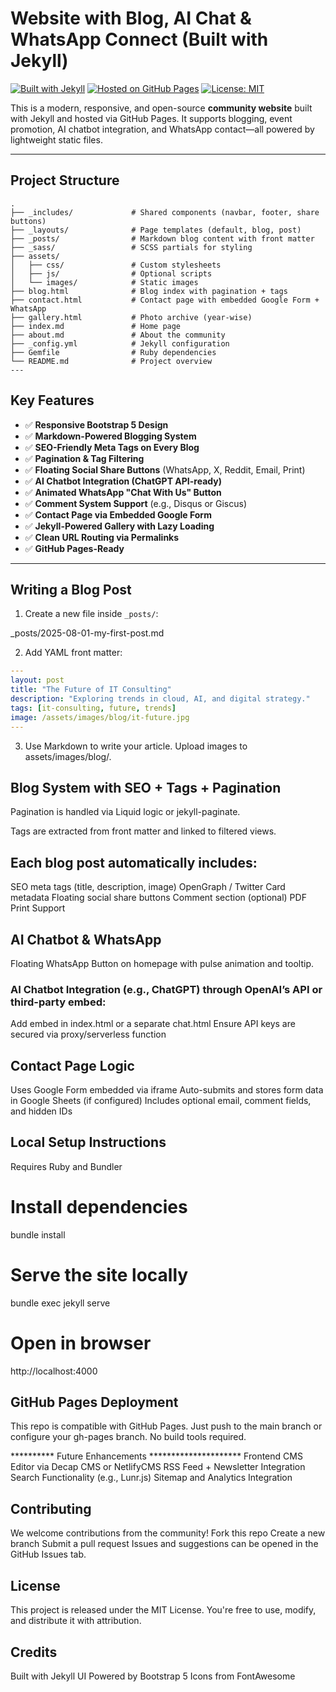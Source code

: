 
# Website with Blog, AI Chat & WhatsApp Connect (Built with Jekyll)

[![Built with Jekyll](https://img.shields.io/badge/Built%20with-Jekyll-blue?logo=jekyll&logoColor=white)](https://jekyllrb.com)
[![Hosted on GitHub Pages](https://img.shields.io/badge/Hosted%20on-GitHub%20Pages-brightgreen?logo=github)](https://pages.github.com)
[![License: MIT](https://img.shields.io/badge/License-MIT-yellow.svg)](LICENSE)

This is a modern, responsive, and open-source **community website** built with Jekyll and hosted via GitHub Pages. It supports blogging, event promotion, AI chatbot integration, and WhatsApp contact—all powered by lightweight static files.

---

## Project Structure

```text
.
├── _includes/             # Shared components (navbar, footer, share buttons)
├── _layouts/              # Page templates (default, blog, post)
├── _posts/                # Markdown blog content with front matter
├── _sass/                 # SCSS partials for styling
├── assets/
│   ├── css/               # Custom stylesheets
│   ├── js/                # Optional scripts
│   └── images/            # Static images
├── blog.html              # Blog index with pagination + tags
├── contact.html           # Contact page with embedded Google Form + WhatsApp
├── gallery.html           # Photo archive (year-wise)
├── index.md               # Home page
├── about.md               # About the community
├── _config.yml            # Jekyll configuration
├── Gemfile                # Ruby dependencies
└── README.md              # Project overview
---
```
## Key Features

- ✅ **Responsive Bootstrap 5 Design**
- ✅ **Markdown-Powered Blogging System**
- ✅ **SEO-Friendly Meta Tags on Every Blog**
- ✅ **Pagination & Tag Filtering**
- ✅ **Floating Social Share Buttons** (WhatsApp, X, Reddit, Email, Print)
- ✅ **AI Chatbot Integration (ChatGPT API-ready)**
- ✅ **Animated WhatsApp "Chat With Us" Button**
- ✅ **Comment System Support** (e.g., Disqus or Giscus)
- ✅ **Contact Page via Embedded Google Form**
- ✅ **Jekyll-Powered Gallery with Lazy Loading**
- ✅ **Clean URL Routing via Permalinks**
- ✅ **GitHub Pages-Ready**

---

##  Writing a Blog Post

1. Create a new file inside `_posts/`:

_posts/2025-08-01-my-first-post.md


2. Add YAML front matter:
```yaml
---
layout: post
title: "The Future of IT Consulting"
description: "Exploring trends in cloud, AI, and digital strategy."
tags: [it-consulting, future, trends]
image: /assets/images/blog/it-future.jpg
---
```
3. Use Markdown to write your article. Upload images to assets/images/blog/.

## Blog System with SEO + Tags + Pagination
Pagination is handled via Liquid logic or jekyll-paginate.

Tags are extracted from front matter and linked to filtered views.

## Each blog post automatically includes:

SEO meta tags (title, description, image)
OpenGraph / Twitter Card metadata
Floating social share buttons
Comment section (optional)
PDF Print Support


##  AI Chatbot & WhatsApp
Floating WhatsApp Button on homepage with pulse animation and tooltip.

### AI Chatbot Integration (e.g., ChatGPT) through OpenAI’s API or third-party embed:
Add embed in index.html or a separate chat.html
Ensure API keys are secured via proxy/serverless function

## Contact Page Logic
Uses Google Form embedded via iframe
Auto-submits and stores form data in Google Sheets (if configured)
Includes optional email, comment fields, and hidden IDs

## Local Setup Instructions
Requires Ruby and Bundler

# Install dependencies
bundle install

# Serve the site locally
bundle exec jekyll serve

# Open in browser
http://localhost:4000


## GitHub Pages Deployment
This repo is compatible with GitHub Pages. Just push to the main branch or configure your gh-pages branch. No build tools required.

********** Future Enhancements *********************
Frontend CMS Editor via Decap CMS or NetlifyCMS
RSS Feed + Newsletter Integration
Search Functionality (e.g., Lunr.js)
Sitemap and Analytics Integration

## Contributing

We welcome contributions from the community!
Fork this repo
Create a new branch
Submit a pull request
Issues and suggestions can be opened in the GitHub Issues tab.

## License
This project is released under the MIT License. You're free to use, modify, and distribute it with attribution.


## Credits
Built with Jekyll
UI Powered by Bootstrap 5
Icons from FontAwesome

